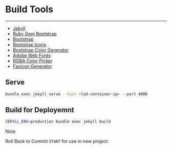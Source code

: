# Build Tools
---


- [Jekyll](https://jekyllrb.com/docs/)
- [Ruby Gem Bootstrap](https://github.com/twbs/bootstrap-rubygem/blob/main/README.md)
- [Bootstrap](https://getbootstrap.com/docs/5.3/getting-started/introduction/)
- [Bootstrap Icons](https://icons.getbootstrap.com/)
- [Bootstrap Color Generator](https://huemint.com/bootstrap-basic/)
- [Adobe Web Fonts](https://fonts.adobe.com)
- [RGBA Color Picker](https://rgbacolorpicker.com/)
- [Favicon Generator](https://realfavicongenerator.net/)


## Serve
```bash
bundle exec jekyll serve --host <lxd-container-ip> --port 4000
```

## Build for Deployemnt
```bash
JEKYLL_ENV=production bundle exec jekyll build
```
> [!NOTE]
> Roll Back to Commit `START` for use in new project.
